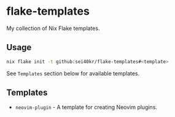 # flake-templates

My collection of Nix Flake templates.

## Usage

```bash
nix flake init -t github:sei40kr/flake-templates#<template>
```

See `Templates` section below for available templates.

## Templates

- `neovim-plugin` - A template for creating Neovim plugins.
